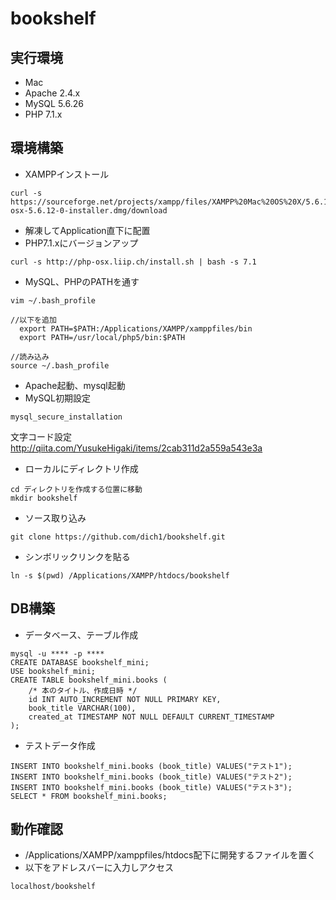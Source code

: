 # bookshelf

## 実行環境
- Mac
- Apache 2.4.x
- MySQL 5.6.26
- PHP 7.1.x

## 環境構築
- XAMPPインストール
```
curl -s https://sourceforge.net/projects/xampp/files/XAMPP%20Mac%20OS%20X/5.6.12/xampp-osx-5.6.12-0-installer.dmg/download
```
- 解凍してApplication直下に配置
- PHP7.1.xにバージョンアップ
```
curl -s http://php-osx.liip.ch/install.sh | bash -s 7.1
```
- MySQL、PHPのPATHを通す
```
vim ~/.bash_profile

//以下を追加
  export PATH=$PATH:/Applications/XAMPP/xamppfiles/bin
  export PATH=/usr/local/php5/bin:$PATH

//読み込み
source ~/.bash_profile
```
- Apache起動、mysql起動
- MySQL初期設定
```
mysql_secure_installation
```
文字コード設定
http://qiita.com/YusukeHigaki/items/2cab311d2a559a543e3a

- ローカルにディレクトリ作成
```
cd ディレクトリを作成する位置に移動
mkdir bookshelf
```

- ソース取り込み
```
git clone https://github.com/dich1/bookshelf.git
```

- シンボリックリンクを貼る
```
ln -s $(pwd) /Applications/XAMPP/htdocs/bookshelf
```

## DB構築
- データベース、テーブル作成
```
mysql -u **** -p ****
CREATE DATABASE bookshelf_mini;
USE bookshelf_mini;
CREATE TABLE bookshelf_mini.books (
    /* 本のタイトル、作成日時 */
    id INT AUTO_INCREMENT NOT NULL PRIMARY KEY,
    book_title VARCHAR(100),
    created_at TIMESTAMP NOT NULL DEFAULT CURRENT_TIMESTAMP
);
```
- テストデータ作成
```
INSERT INTO bookshelf_mini.books (book_title) VALUES("テスト1");
INSERT INTO bookshelf_mini.books (book_title) VALUES("テスト2");
INSERT INTO bookshelf_mini.books (book_title) VALUES("テスト3");
SELECT * FROM bookshelf_mini.books;
```


## 動作確認
- /Applications/XAMPP/xamppfiles/htdocs配下に開発するファイルを置く
- 以下をアドレスバーに入力しアクセス
```
localhost/bookshelf
```

